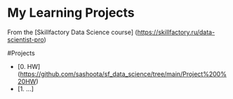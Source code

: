 # My Learning Projects
From the [Skillfactory Data Science course] (https://skillfactory.ru/data-scientist-pro)

#Projects

* [0. HW] (https://github.com/sashoota/sf_data_science/tree/main/Project%200%20HW)
* [1. ...]
